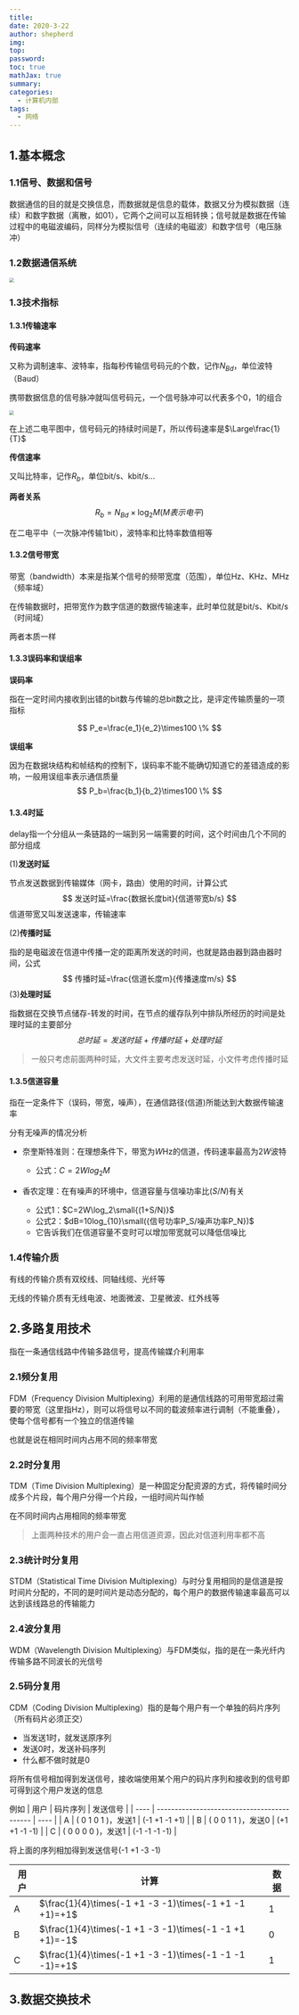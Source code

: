 ```yaml
---
title: 
date: 2020-3-22 
author: shepherd
img: 
top: 
password:
toc: true
mathJax: true
summary: 
categories: 
  - 计算机内部
tags:
  - 网络
---
```


## 1.基本概念

### 1.1信号、数据和信号

数据通信的目的就是交换信息，而数据就是信息的载体，数据又分为模拟数据（连续）和数字数据（离散，如01），它两个之间可以互相转换；信号就是数据在传输过程中的电磁波编码，同样分为模拟信号（连续的电磁波）和数字信号（电压脉冲）

<!-- more -->

### 1.2数据通信系统

<img src="/home/shepherd/blog_pic/communication-system.png" style="zoom:50%;" />

### 1.3技术指标

#### 1.3.1传输速率

**传码速率**

又称为调制速率、波特率，指每秒传输信号码元的个数，记作$N_{Bd}$，单位波特（Baud）

携带数据信息的信号脉冲就叫信号码元，一个信号脉冲可以代表多个0，1的组合

<img src="/home/shepherd/blog_pic/二电平.png" style="zoom:50%;" />

在上述二电平图中，信号码元的持续时间是$T$，所以传码速率是$\Large\frac{1}{T}$

**传信速率**

又叫比特率，记作$R_b$，单位bit/s、kbit/s...

**两者关系**
$$
R_b=N_{Bd}\times\log_2 M(M表示电平)
$$

在二电平中（一次脉冲传输1bit），波特率和比特率数值相等

#### 1.3.2信号带宽

带宽（bandwidth）本来是指某个信号的频带宽度（范围），单位Hz、KHz、MHz（频率域）

在传输数据时，把带宽作为数字信道的数据传输速率，此时单位就是bit/s、Kbit/s（时间域）

两者本质一样

#### 1.3.3误码率和误组率

**误码率**

指在一定时间内接收到出错的bit数与传输的总bit数之比，是评定传输质量的一项指标

$$
P_e=\frac{e_1}{e_2}\times100 \%
$$

**误组率**

因为在数据块结构和帧结构的控制下，误码率不能不能确切知道它的差错造成的影响，一般用误组率表示通信质量
$$
P_b=\frac{b_1}{b_2}\times100 \%
$$

#### 1.3.4时延

delay指一个分组从一条链路的一端到另一端需要的时间，这个时间由几个不同的部分组成

(1)**发送时延**

节点发送数据到传输媒体（网卡，路由）使用的时间，计算公式
$$
发送时延=\frac{数据长度bit}{信道带宽b/s}
$$
信道带宽又叫发送速率，传输速率

(2)**传播时延**

指的是电磁波在信道中传播一定的距离所发送的时间，也就是路由器到路由器时间，公式
$$
传播时延=\frac{信道长度m}{传播速度m/s}
$$
(3)**处理时延**

指数据在交换节点储存-转发的时间，在节点的缓存队列中排队所经历的时间是处理时延的主要部分
$$
总时延=发送时延+传播时延+处理时延
$$

> 一般只考虑前面两种时延，大文件主要考虑发送时延，小文件考虑传播时延

#### 1.3.5信道容量

指在一定条件下（误码，带宽，噪声），在通信路径(信道)所能达到大数据传输速率

分有无噪声的情况分析

- 奈奎斯特准则：在理想条件下，带宽为$W$Hz的信道，传码速率最高为2$W$波特
  - 公式：$C=2Wlog_2 M$

- 香农定理：在有噪声的环境中，信道容量与信噪功率比($S/N$)有关
  - 公式1：$C=2W\log_2\small{(1+S/N)}$
  - 公式2：$dB=10log_{10}\small({信号功率P_S/噪声功率P_N})$
  - 它告诉我们在信道容量不变时可以增加带宽就可以降低信噪比

### 1.4传输介质

有线的传输介质有双绞线、同轴线缆、光纤等

无线的传输介质有无线电波、地面微波、卫星微波、红外线等

## 2.多路复用技术

指在一条通信线路中传输多路信号，提高传输媒介利用率

### 2.1频分复用

FDM（Frequency Division Multiplexing）利用的是通信线路的可用带宽超过需要的带宽（这里指Hz），则可以将信号以不同的载波频率进行调制（不能重叠），使每个信号都有一个独立的信道传输

也就是说在相同时间内占用不同的频率带宽

### 2.2时分复用

TDM（Time Division Multiplexing）是一种固定分配资源的方式，将传输时间分成多个片段，每个用户分得一个片段，一组时间片叫作帧

在不同时间内占用相同的频率带宽

> 上面两种技术的用户会一直占用信道资源，因此对信道利用率都不高

### 2.3统计时分复用

STDM（Statistical Time Division Multiplexing）与时分复用相同的是信道是按时间片分配的，不同的是时间片是动态分配的，每个用户的数据传输速率最高可以达到该线路总的传输能力

### 2.4波分复用

WDM（Wavelength Division Multiplexing）与FDM类似，指的是在一条光纤内传输多路不同波长的光信号

### 2.5码分复用

CDM（Coding Division Multiplexing）指的是每个用户有一个单独的码片序列（所有码片必须正交）

- 当发送1时，就发送原序列
- 发送0时，发送补码序列
- 什么都不做时就是0

将所有信号相加得到发送信号，接收端使用某个用户的码片序列和接收到的信号即可得到这个用户发送的信息

例如
| 用户 | 码片序列	| 发送信号 |
| ---- | ------------------------------------------- | ---- |
| A    | ( 0 1 0 1 )，发送1	| (-1 +1 -1 +1) |
| B    | ( 0 0 1 1 )，发送0           | (+1 +1 -1 -1) |
| C    | ( 0 0 0 0 )，发送1            | (-1 -1 -1 -1) |

将上面的序列相加得到发送信号(-1 +1 -3 -1)

| 用户 | 计算                                                   | 数据 |
| ---- | ------------------------------------------------------ | ---- |
| A    | $\frac{1}{4}\times(-1 +1 -3 -1)\times(-1 +1 -1 +1)=+1$ | 1    |
| B    | $\frac{1}{4}\times(-1 +1 -3 -1)\times(-1 -1 +1 +1)=-1$ | 0    |
| C    | $\frac{1}{4}\times(-1 +1 -3 -1)\times(-1 -1 -1 -1)=+1$ | 1    |

## 3.数据交换技术

